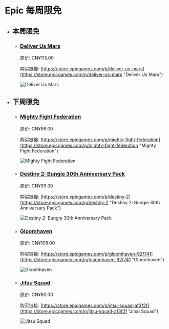 # Epic 每周限免

- ## 本周限免


  - ### [Deliver Us Mars](https://store.epicgames.com/p/deliver-us-mars "Deliver Us Mars")

    原价: CN¥115.00

    购买链接: [https://store.epicgames.com/p/deliver-us-mars](https://store.epicgames.com/p/deliver-us-mars "Deliver Us Mars")

    ![Deliver Us Mars](https://cdn1.epicgames.com/offer/53ec6d9f552241549c4d8aa1a42bcb3b/EGS_DeliverUsMars_KeokeNInteractive_S1_2560x1440-b5b36e7ef7feabf180837cc9d15efdae)


- ## 下周限免


  - ### [Mighty Fight Federation](https://store.epicgames.com/p/mighty-fight-federation "Mighty Fight Federation")

    原价: CN¥88.00

    购买链接: [https://store.epicgames.com/p/mighty-fight-federation](https://store.epicgames.com/p/mighty-fight-federation "Mighty Fight Federation")

    ![Mighty Fight Federation](https://cdn1.epicgames.com/offer/651d07f1eee8419e80eb2938f8f44cf0/EGS_MightyFightFederation_KomiGamesInc_S1_2560x1440-36750efe9ee51b49db0e85d4a577e4ff_2560x1440-36750efe9ee51b49db0e85d4a577e4ff)


  - ### [Destiny 2: Bungie 30th Anniversary Pack](https://store.epicgames.com/p/destiny-2 "Destiny 2: Bungie 30th Anniversary Pack")

    原价: CN¥99.00

    购买链接: [https://store.epicgames.com/p/destiny-2](https://store.epicgames.com/p/destiny-2 "Destiny 2: Bungie 30th Anniversary Pack")

    ![Destiny 2: Bungie 30th Anniversary Pack](https://cdn1.epicgames.com/offer/428115def4ca4deea9d69c99c5a5a99e/EGS_Destiny2Bungie30thAnniversaryPack_Bungie_AddOn_S1_2560x1440-40e931364bcfa578a0b3b9daed1774bf)


  - ### [Gloomhaven](https://store.epicgames.com/p/gloomhaven-92f741 "Gloomhaven")

    原价: CN¥108.00

    购买链接: [https://store.epicgames.com/p/gloomhaven-92f741](https://store.epicgames.com/p/gloomhaven-92f741 "Gloomhaven")

    ![Gloomhaven](https://cdn1.epicgames.com/spt-assets/ef2777467a3c49059a076e42fd9b41f0/gloomhaven-offer-1j9mc.jpg)


  - ### [Jitsu Squad](https://store.epicgames.com/p/jitsu-squad-af3f2f "Jitsu Squad")

    原价: CN¥60.00

    购买链接: [https://store.epicgames.com/p/jitsu-squad-af3f2f](https://store.epicgames.com/p/jitsu-squad-af3f2f "Jitsu Squad")

    ![Jitsu Squad](https://cdn1.epicgames.com/spt-assets/3d32732efa1840208f6488d243407eff/jitsu-squad-offer-5qemb.jpg)

